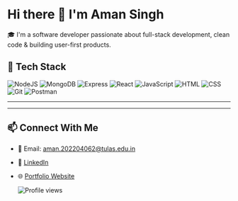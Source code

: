 # Hi there 👋 I'm Aman Singh

🎓 I'm a software developer passionate about full-stack development, clean code & building user-first products.

## 🔧 Tech Stack

![NodeJS](https://img.shields.io/badge/-NodeJS-339933?style=flat&logo=node.js&logoColor=white)
![MongoDB](https://img.shields.io/badge/-MongoDB-47A248?style=flat&logo=mongodb&logoColor=white)
![Express](https://img.shields.io/badge/-Express-black?style=flat&logo=express&logoColor=white)
![React](https://img.shields.io/badge/-React-61DAFB?style=flat&logo=react&logoColor=white)
![JavaScript](https://img.shields.io/badge/-JavaScript-F7DF1E?style=flat&logo=javascript&logoColor=black)
![HTML](https://img.shields.io/badge/-HTML5-E34F26?style=flat&logo=html5&logoColor=white)
![CSS](https://img.shields.io/badge/-CSS3-1572B6?style=flat&logo=css3&logoColor=white)
![Git](https://img.shields.io/badge/-Git-F05032?style=flat&logo=git&logoColor=white)
![Postman](https://img.shields.io/badge/-Postman-FF6C37?style=flat&logo=postman&logoColor=white)

---

---

## 📫 Connect With Me

- 📧 Email: aman.202204062@tulas.edu.in
- 💼 [LinkedIn](https://www.linkedin.com/in/aman-singh-9a8233254/)
- 🌐 [Portfolio Website](https://your-portfolio.com)

  ![Profile views](https://komarev.com/ghpvc/?username=amans2003&label=Profile%20views&color=0e75b6&style=flat)

